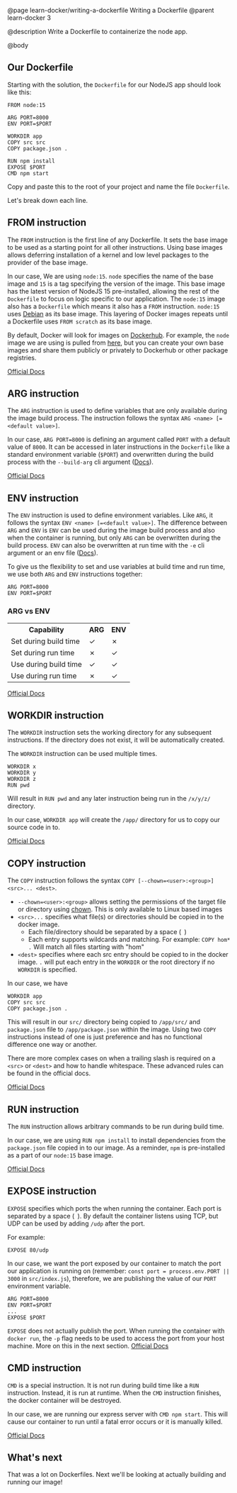 @page learn-docker/writing-a-dockerfile Writing a Dockerfile
@parent learn-docker 3

@description Write a Dockerfile to containerize the node app.

@body

## Our Dockerfile
Starting with the solution, the `Dockerfile` for our NodeJS app should look like this:
```
FROM node:15

ARG PORT=8000
ENV PORT=$PORT

WORKDIR app
COPY src src
COPY package.json .

RUN npm install
EXPOSE $PORT
CMD npm start
```
Copy and paste this to the root of your project and name the file `Dockerfile`.

Let's break down each line.
## FROM instruction
The `FROM` instruction is the first line of any Dockerfile. It sets the base image to be used as a starting point for all other instructions. Using base images allows deferring installation of a kernel and low level packages to the provider of the base image.

In our case, We are using `node:15`. `node` specifies the name of the base image and `15` is a tag specifying the version of the image. This base image has the latest version of NodeJS 15 pre-installed, allowing the rest of the `Dockerfile` to focus on logic specific to our application. The `node:15` image also has a `Dockerfile` which means it also has a `FROM` instruction. `node:15` uses [Debian](https://hub.docker.com/_/debian) as its base image. This layering of Docker images repeats until a Dockerfile uses `FROM scratch` as its base image.

By default, Docker will look for images  on [Dockerhub](https://hub.docker.com/). For example, the `node` image we are using is pulled from [here](https://hub.docker.com/_/node), but you can create your own base images and share them publicly or privately to Dockerhub or other package registries.

[Official Docs](https://docs.docker.com/engine/reference/builder/#from)

## ARG instruction
The `ARG` instruction is used to define variables that are only available during the image build process. The instruction follows the syntax `ARG <name> [=<default value>]`.

In our case, `ARG PORT=8000` is defining an argument called `PORT` with a default value of `8000`. It can be accessed in later instructions in the `Dockerfile` like a standard environment variable (`$PORT`) and overwritten during the build process with the `--build-arg` cli argument ([Docs](https://docs.docker.com/engine/reference/commandline/build/#set-build-time-variables---build-arg)).

[Official Docs](https://docs.docker.com/engine/reference/builder/#arg)

## ENV instruction
The `ENV` instruction is used to define environment variables. Like `ARG`, it follows the syntax `ENV <name> [=<default value>]`. The difference between `ARG` and `ENV` is `ENV` can be used during the image build process and also when the container is running, but only `ARG` can be overwritten during the build process. `ENV` can also be overwritten at run time with the `-e` cli argument or an env file ([Docs](https://docs.docker.com/engine/reference/run/#env-environment-variables)).

To give us the flexibility to set and use variables at build time and run time, we use both `ARG` and `ENV` instructions together:

```
ARG PORT=8000
ENV PORT=$PORT
```

### ARG vs ENV

<table>
   <tr>
      <th>Capability</th>
      <th>ARG</th>
      <th>ENV</th>
   </tr>
   <tr>
      <td>Set during build time</td>
      <td>&check;</td>
      <td>&cross;</td>
   </tr>
   <tr>
      <td>Set during run time</td>
      <td>&cross;</td>
      <td>&check;</td>
   </tr>
   <tr>
      <td>Use during build time</td>
      <td>&check;</td>
      <td>&check;</td>
   </tr>
   <tr>
      <td>Use during run time</td>
      <td>&cross;</td>
      <td>&check;</td>
   </tr>
   </table>
</table>

[Official Docs](https://docs.docker.com/engine/reference/builder/#env)

## WORKDIR instruction
The `WORKDIR` instruction sets the working directory for any subsequent instructions. If the directory does not exist, it will be automatically created.

The `WORKDIR` instruction can be used multiple times.
```
WORKDIR x
WORKDIR y
WORKDIR z
RUN pwd
```
Will result in `RUN pwd` and any later instruction being run in the `/x/y/z/` directory.

In our case, `WORKDIR app` will create the `/app/` directory for us to copy our source code in to.

[Official Docs](https://docs.docker.com/engine/reference/builder/#workdir)

## COPY instruction
The `COPY` instruction follows the syntax `COPY [--chown=<user>:<group>] <src>... <dest>`.
- `--chown=<user>:<group>` allows setting the permissions of the target file or directory using [chown](https://linux.die.net/man/1/chown). This is only available to Linux based images
- `<src>...` specifies what file(s) or directories should be copied in to the docker image.
    - Each file/directory should be separated by a space (` `)
    - Each entry supports wildcards and matching. For example: `COPY hom* .` Will match all files starting with "hom"
- `<dest>` specifies where each src entry should be copied to in the docker image. `.` will put each entry in the `WORKDIR` or the root directory if no `WORKDIR` is specified.

In our case, we have
```
WORKDIR app
COPY src src
COPY package.json .
```
This will result in our `src/` directory being copied to `/app/src/` and `package.json` file to `/app/package.json` within the image. Using two `COPY` instructions instead of one is just preference and has no functional difference one way or another.

There are more complex cases on when a trailing slash is required on a `<src>` or `<dest>` and how to handle whitespace. These advanced rules can be found in the official docs.

[Official Docs](https://docs.docker.com/engine/reference/builder/#copy)

## RUN instruction
The `RUN` instruction allows arbitrary commands to be run during build time.

In our case, we are using `RUN npm install` to install dependencies from the `package.json` file copied in to our image. As a reminder, `npm` is pre-installed as a part of our `node:15` base image.

[Official Docs](https://docs.docker.com/engine/reference/builder/#run)

## EXPOSE instruction
`EXPOSE` specifies which ports the when running the container. Each port is separated by a space (` `). By default the container listens using TCP, but UDP can be used by adding `/udp` after the port.

For example:
```
EXPOSE 80/udp
```

In our case, we want the port exposed by our container to match the port our application is running on (remember: `const port = process.env.PORT || 3000` in `src/index.js`), therefore, we are publishing the value of our `PORT` environment variable.
```
ARG PORT=8000
ENV PORT=$PORT
...
EXPOSE $PORT
```

`EXPOSE` does not actually publish the port. When running the container with `docker run`, the `-p` flag needs to be used to access the port from your host machine. More on this in the next section.
[Official Docs](https://docs.docker.com/engine/reference/builder/#expose)

## CMD instruction
`CMD` is a special instruction. It is not run during build time like a `RUN` instruction. Instead, it is run at runtime. When the `CMD` instruction finishes, the docker container will be destroyed.

In our case, we are running our express server with `CMD npm start`. This will cause our container to run until a fatal error occurs or it is manually killed.

[Official Docs](https://docs.docker.com/engine/reference/builder/#cmd)

## What's next
That was a lot on Dockerfiles. Next we'll be looking at actually building and running our image!